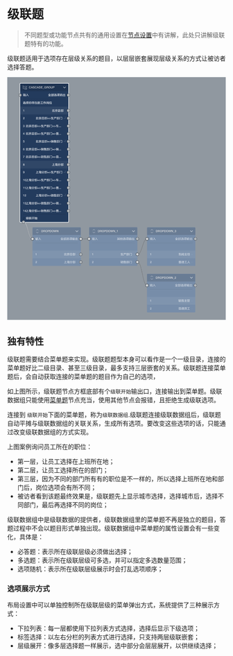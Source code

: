 ```index

```

```tag

```

```summary

```
# 级联题

> 不同题型或功能节点共有的通用设置在[节点设置](../node-setting/concept.md)中有讲解，此处只讲解级联题特有的功能。

级联题适用于选项存在层级关系的题目，以层层嵌套展现层级关系的方式让被访者选择答题。

<img src='./images/cascade.png'>

## 独有特性

级联题需要结合菜单题来实现。级联题题型本身可以看作是一个一级目录，连接的菜单题好比二级目录、甚至三级目录，最多支持三层嵌套的关系。级联题连接菜单题后，会自动获取连接的菜单题的题目作为自己的选项，

如上图所示，级联题节点方框底部有个`级联开始`输出口，连接输出到菜单题。级联数据组只能使用[菜单题](./menu.md)节点充当，使用其他节点会报错，且拒绝生成级联选项。

连接到 `级联开始`下面的菜单题，称为`级联数据组`.级联题连接级联数据组后，级联题自动平摊与级联数据组的关联关系，生成所有选项。要改变这些选项的话，只能通过改变级联数据组的方式实现。

上图案例询问员工所在的职位：
+ 第一层，让员工选择在上班所在地；
+ 第二层，让员工选择所在的部门；
+ 第三层，因为不同的部门所有有的职位是不一样的，所以选择上班所在地和部门后，岗位选项会有所不同；
+ 被访者看到该题最终效果是，级联题先上显示城市选择，选择城市后，选择不同部门，最后再选择不同的岗位；

级联数据组中是级联数据的提供者，级联数据组里的菜单题不再是独立的题目，答题过程中不会以题目形式单独出现。级联数据组中菜单题的属性设置会有一些变化，具体是：

+ 必答题：表示所在级联层级必须做出选择；
+ 多选题：表示所在级联层级可多选，并可以指定多选数量范围；
+ 选项随机：表示所在级联层级展示时会打乱选项顺序；

### 选项展示方式

布局设置中可以单独控制所在级联层级的菜单弹出方式，系统提供了三种展示方式：
+ 下拉列表：每一层都使用下拉列表方式选择，选择后显示下级选项；
+ 标签选择：以左右分栏的列表方式进行选择，只支持两层级联嵌套；
+ 层级展开：像多层选择题一样展示，选中部分会层层展开，以供继续选择；
